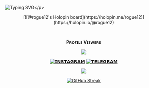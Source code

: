 ![Typing SVG](https://readme-typing-svg.herokuapp.com/?lines=𝗧𝗛𝗜𝗦+𝗜𝗦+𝗥𝗢𝗚𝗨𝗘+𝗣𝗦𝗘𝗨𝗗𝗢!;𝗔+𝗡𝗢𝗼𝗕+𝗣𝗬𝗧𝗛𝗢𝗡+𝗣𝗥𝗢-+𝗚𝗥𝗔𝗠𝗠𝗘𝗥!;𝗖𝗨𝗥𝗥𝗘𝗡𝗧𝗟𝗬+𝗦𝗧𝗨𝗗𝗬𝗜𝗡𝗚+𝗜𝗡+12𝘁𝗵+𝗦𝗧𝗔𝗡𝗗𝗔𝗥𝗗!)</p>

<p align="center">
[![@rogue12's Holopin board](https://holopin.me/rogue12)](https://holopin.io/@rogue12)
</p>
  
<div align="center">
<br><p align="center"><b>Pʀᴏғɪʟᴇ Vɪᴇᴡᴇʀs</b></p>  
<p align="center"><img align="center" src="https://profile-counter.glitch.me/{Aadhi00}/count.svg"/></p> 

 [![𝗜𝗡𝗦𝗧𝗔𝗚𝗥𝗔𝗠](https://img.shields.io/badge/Instagram-%23E4405F.svg?logo=Instagram&logoColor=white)](https://www.instagram.com/shibi_l____)
 [![𝗧𝗘𝗟𝗘𝗚𝗥𝗔𝗠](https://img.shields.io/badge/Telegram-%23E4405F.svg?logo=Telegram&logoColor=white)](https://t.me/Oriksonic)

<p align="center">
<img src="https://github-stats-alpha.vercel.app/api/?username=Hackermanker&cc=000&tc=00ff00&ic=fff000&bc=fff" align="center">
</p>    

[![GitHub Streak](https://github-readme-streak-stats.herokuapp.com/?user=Hackermanker&theme=highcontrast)](https://github.com/Hackermanker/github-readme-streak-stats)
</div>  


